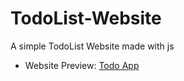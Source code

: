 # TodoList-Website
A simple TodoList Website made with js

+ Website Preview: [Todo App](https://defkie-todolist.netlify.app/)

